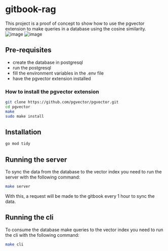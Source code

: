 # gitbook-rag

This project is a proof of concept to show how to use the pgvector extension to make queries in a database using the cosine similarity.
![image](https://github.com/user-attachments/assets/71373c28-2fcd-4f32-bf81-b29b725dda0d)
![image](https://github.com/user-attachments/assets/3b146786-4bd8-4ad9-a0ea-2f87ee1fc90b)

## Pre-requisites

- create the database in postgresql
- run the postgresql
- fill the environment variables in the .env file
- have the pgvector extension installed

### How to install the pgvector extension

```bash
git clone https://github.com/pgvector/pgvector.git
cd pgvector
make
sudo make install
```

## Installation

```bash
go mod tidy
```

## Running the server

To sync the data from the database to the vector index you need to run the server with the following command:

```bash
make server
```

With this, a request will be made to the gitbook every 1 hour to sync the data.

## Running the cli

To consume the database make queries to the vector index you need to run the cli with the following command:

```bash
make cli
```
